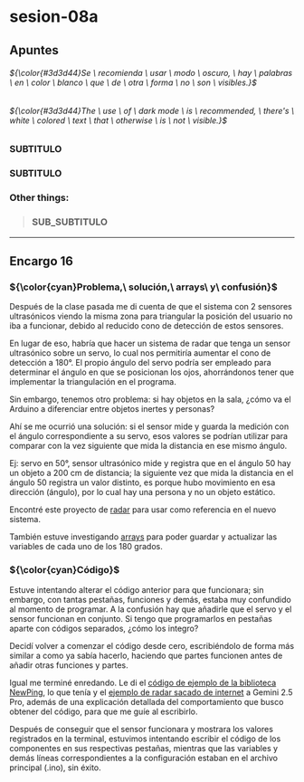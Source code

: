 # sesion-08a

## Apuntes
###### ${\color{#3d3d44}Se \ recomienda \ usar \ modo \ oscuro, \ hay \ palabras \ en \ color \ blanco \ que \ de \ otra \ forma \ no \ son \ visibles.}$ <br/>
###### ${\color{#3d3d44}The \ use \ of \ dark mode \ is \ recommended, \ there's \ white \ colored \ text \ that \ otherwise \ is \ not \ visible.}$ <br/>

### SUBTITULO


### SUBTITULO


### Other things: <!-- Things to organize + random stuff -->
> ### SUB_SUBTITULO

-----------------------------------------------------------------------------------------------------------
## Encargo 16 <!-- cada persona del grupo debe subir a su README: qué llevan hasta el final de esta sesión, qué sí funciona, qué funciona casi, qué no funciona. después subir nueva versión del código y de la documentación, del trabajo que hagan entre 8a y 9a -->
### ${\color{cyan}Problema,\ solución,\ arrays\ y\ confusión}$

Después de la clase pasada me di cuenta de que el sistema con 2 sensores ultrasónicos viendo la misma zona para triangular la posición del usuario no iba a funcionar, debido al reducido cono de detección de estos sensores.

En lugar de eso, habría que hacer un sistema de radar que tenga un sensor ultrasónico sobre un servo, lo cual nos permitiría aumentar el cono de detección a 180°. El propio ángulo del servo podría ser empleado para determinar el ángulo en que se posicionan los ojos, ahorrándonos tener que implementar la triangulación en el programa.

Sin embargo, tenemos otro problema: si hay objetos en la sala, ¿cómo va el Arduino a diferenciar entre objetos inertes y personas?

Ahí se me ocurrió una solución: si el sensor mide y guarda la medición con el ángulo correspondiente a su servo, esos valores se podrían utilizar para comparar con la vez siguiente que mida la distancia en ese mismo ángulo.

Ej: servo en 50°, sensor ultrasónico mide y registra que en el ángulo 50 hay un objeto a 200 cm de distancia; la siguiente vez que mida la distancia en el ángulo 50 registra un valor distinto, es porque hubo movimiento en esa dirección (ángulo), por lo cual hay una persona y no un objeto estático.

Encontré este proyecto de [radar](https://howtomechatronics.com/projects/arduino-radar-project/) para usar como referencia en el nuevo sistema.

También estuve investigando [arrays](https://docs.arduino.cc/language-reference/en/variables/data-types/array/) para poder guardar y actualizar las variables de cada uno de los 180 grados.

### ${\color{cyan}Código}$

Estuve intentando alterar el código anterior para que funcionara; sin embargo, con tantas pestañas, funciones y demás, estaba muy confundido al momento de programar. A la confusión hay que añadirle que el servo y el sensor funcionan en conjunto. Si tengo que programarlos en pestañas aparte con códigos separados, ¿cómo los integro?

Decidí volver a comenzar el código desde cero, escribiéndolo de forma más similar a como ya sabía hacerlo, haciendo que partes funcionen antes de añadir otras funciones y partes.

Igual me terminé enredando. Le di el [código de ejemplo de la biblioteca NewPing](https://github.com/disenoUDP/dis8645-2025-02-procesos/tree/main/28-FranUDP/sesion-07b), lo que tenía y el [ejemplo de radar sacado de internet](https://drive.google.com/drive/folders/12gQ3RrdZkk9RzFDqwncEHSr0RJRcjLDn) a Gemini 2.5 Pro, además de una explicación detallada del comportamiento que busco obtener del código, para que me guíe al escribirlo.

Después de conseguir que el sensor funcionara y mostrara los valores registrados en la terminal, estuvimos intentando escribir el código de los componentes en sus respectivas pestañas, mientras que las variables y demás líneas correspondientes a la configuración estaban en el archivo principal (.ino), sin éxito.